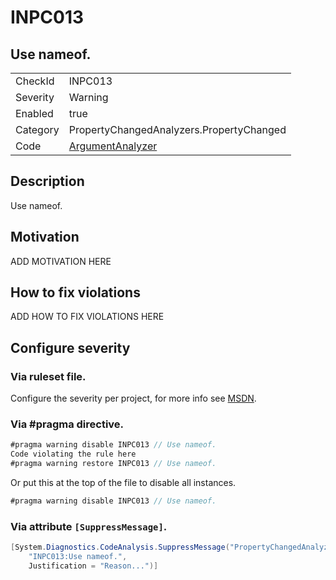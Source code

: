 # INPC013
## Use nameof.

<!-- start generated table -->
<table>
  <tr>
    <td>CheckId</td>
    <td>INPC013</td>
  </tr>
  <tr>
    <td>Severity</td>
    <td>Warning</td>
  </tr>
  <tr>
    <td>Enabled</td>
    <td>true</td>
  </tr>
  <tr>
    <td>Category</td>
    <td>PropertyChangedAnalyzers.PropertyChanged</td>
  </tr>
  <tr>
    <td>Code</td>
    <td><a href="https://github.com/DotNetAnalyzers/PropertyChangedAnalyzers/blob/master/PropertyChangedAnalyzers/NodeAnalyzers/ArgumentAnalyzer.cs">ArgumentAnalyzer</a></td>
  </tr>
</table>
<!-- end generated table -->

## Description

Use nameof.

## Motivation

ADD MOTIVATION HERE

## How to fix violations

ADD HOW TO FIX VIOLATIONS HERE

<!-- start generated config severity -->
## Configure severity

### Via ruleset file.

Configure the severity per project, for more info see [MSDN](https://msdn.microsoft.com/en-us/library/dd264949.aspx).

### Via #pragma directive.
```C#
#pragma warning disable INPC013 // Use nameof.
Code violating the rule here
#pragma warning restore INPC013 // Use nameof.
```

Or put this at the top of the file to disable all instances.
```C#
#pragma warning disable INPC013 // Use nameof.
```

### Via attribute `[SuppressMessage]`.

```C#
[System.Diagnostics.CodeAnalysis.SuppressMessage("PropertyChangedAnalyzers.PropertyChanged", 
    "INPC013:Use nameof.", 
    Justification = "Reason...")]
```
<!-- end generated config severity -->